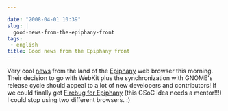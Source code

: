 ```yaml
---

date: "2008-04-01 10:39"
slug: |
  good-news-from-the-epiphany-front
tags:
 - english
title: Good news from the Epiphany front
---
```


Very cool
[news](http://mail.gnome.org/archives/epiphany-list/2008-April/msg00000.html)
from the land of the [Epiphany](http://live.gnome.org/Epiphany) web
browser this morning. Their decision to go with WebKit plus the
synchronization with GNOME's release cycle should appeal to a lot of new
developers and contributors! If we could finally get [Firebug for
Epiphany](http://live.gnome.org/action/diff/SummerOfCode2008/Ideas)
(this GSoC idea needs a mentor!!!) I could stop using two different
browsers. :)
